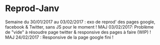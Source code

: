 # Reprod-Janv
Semaine du 30/01/2017 au 03/02/2017 : exo de reprod' des pages google, facebook & Twitter, sans JS pour le moment !
MAJ 03/02/2017: Problème de "vide" à résoudre page twitter & responsive des pages à faire (WIP) !
MAJ 24/02/2017 : Responsive de la page google fini !
